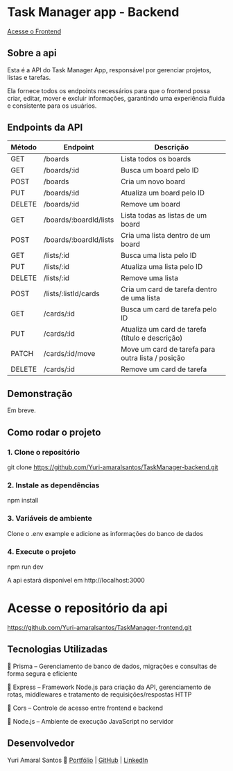 # Task Manager app - Backend

[Acesse o Frontend](https://github.com/Yuri-amaralsantos/TaskManager-frontend.git)

## Sobre a api

Esta é a API do Task Manager App, responsável por gerenciar projetos, listas e tarefas. 

Ela fornece todos os endpoints necessários para que o frontend possa criar, editar, mover e excluir informações, garantindo uma experiência fluida e consistente para os usuários.

## Endpoints da API

| Método | Endpoint | Descrição |
|--------|---------|-----------|
| GET    | /boards | Lista todos os boards |
| GET    | /boards/:id | Busca um board pelo ID |
| POST   | /boards | Cria um novo board |
| PUT    | /boards/:id | Atualiza um board pelo ID |
| DELETE | /boards/:id | Remove um board |
| GET    | /boards/:boardId/lists | Lista todas as listas de um board |
| POST   | /boards/:boardId/lists | Cria uma lista dentro de um board |
| GET    | /lists/:id | Busca uma lista pelo ID |
| PUT    | /lists/:id | Atualiza uma lista pelo ID |
| DELETE | /lists/:id | Remove uma lista |
| POST   | /lists/:listId/cards | Cria um card de tarefa dentro de uma lista |
| GET    | /cards/:id | Busca um card de tarefa pelo ID |
| PUT    | /cards/:id | Atualiza um card de tarefa (título e descrição) |
| PATCH  | /cards/:id/move | Move um card de tarefa para outra lista / posição |
| DELETE | /cards/:id | Remove um card de tarefa |

## Demonstração

Em breve.

## Como rodar o projeto

### 1. Clone o repositório

git clone https://github.com/Yuri-amaralsantos/TaskManager-backend.git

### 2. Instale as dependências

npm install

### 3. Variáveis de ambiente

Clone o .env example e adicione as informações do banco de dados

### 4. Execute o projeto

npm run dev

A api estará disponível em http://localhost:3000


# Acesse o repositório da api

https://github.com/Yuri-amaralsantos/TaskManager-frontend.git


## Tecnologias Utilizadas

🔹 Prisma – Gerenciamento de banco de dados, migrações e consultas de forma segura e eficiente

🔹 Express – Framework Node.js para criação da API, gerenciamento de rotas, middlewares e tratamento de requisições/respostas HTTP

🔹 Cors – Controle de acesso entre frontend e backend

🔹 Node.js – Ambiente de execução JavaScript no servidor

## Desenvolvedor

Yuri Amaral Santos
🚀 [Portfólio](https://yuri-amaral-santos-portfolio.vercel.app)
 | [GitHub](https://github.com/Yuri-amaralsantos)
 | [LinkedIn](https://www.linkedin.com/in/yuri-amaral-santos-17264a25b)
